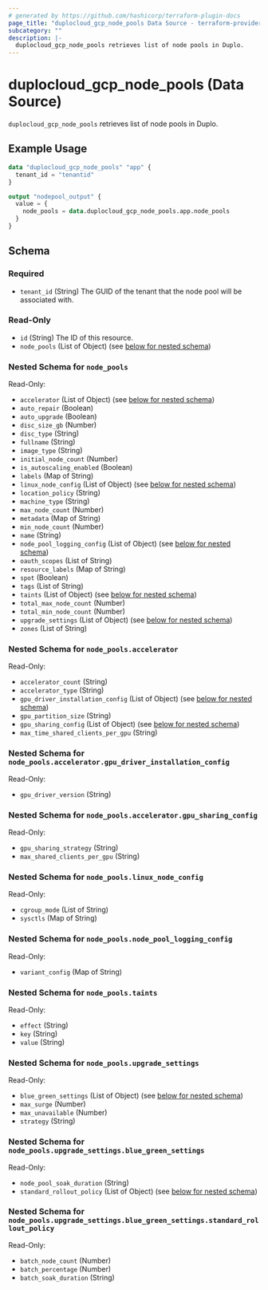 ```yaml
---
# generated by https://github.com/hashicorp/terraform-plugin-docs
page_title: "duplocloud_gcp_node_pools Data Source - terraform-provider-duplocloud"
subcategory: ""
description: |-
  duplocloud_gcp_node_pools retrieves list of node pools in Duplo.
---
```


# duplocloud_gcp_node_pools (Data Source)

`duplocloud_gcp_node_pools` retrieves list of node pools in Duplo.

## Example Usage

```terraform
data "duplocloud_gcp_node_pools" "app" {
  tenant_id = "tenantid"
}

output "nodepool_output" {
  value = {
    node_pools = data.duplocloud_gcp_node_pools.app.node_pools
  }
}
```

<!-- schema generated by tfplugindocs -->
## Schema

### Required

- `tenant_id` (String) The GUID of the tenant that the node pool will be associated with.

### Read-Only

- `id` (String) The ID of this resource.
- `node_pools` (List of Object) (see [below for nested schema](#nestedatt--node_pools))

<a id="nestedatt--node_pools"></a>
### Nested Schema for `node_pools`

Read-Only:

- `accelerator` (List of Object) (see [below for nested schema](#nestedobjatt--node_pools--accelerator))
- `auto_repair` (Boolean)
- `auto_upgrade` (Boolean)
- `disc_size_gb` (Number)
- `disc_type` (String)
- `fullname` (String)
- `image_type` (String)
- `initial_node_count` (Number)
- `is_autoscaling_enabled` (Boolean)
- `labels` (Map of String)
- `linux_node_config` (List of Object) (see [below for nested schema](#nestedobjatt--node_pools--linux_node_config))
- `location_policy` (String)
- `machine_type` (String)
- `max_node_count` (Number)
- `metadata` (Map of String)
- `min_node_count` (Number)
- `name` (String)
- `node_pool_logging_config` (List of Object) (see [below for nested schema](#nestedobjatt--node_pools--node_pool_logging_config))
- `oauth_scopes` (List of String)
- `resource_labels` (Map of String)
- `spot` (Boolean)
- `tags` (List of String)
- `taints` (List of Object) (see [below for nested schema](#nestedobjatt--node_pools--taints))
- `total_max_node_count` (Number)
- `total_min_node_count` (Number)
- `upgrade_settings` (List of Object) (see [below for nested schema](#nestedobjatt--node_pools--upgrade_settings))
- `zones` (List of String)

<a id="nestedobjatt--node_pools--accelerator"></a>
### Nested Schema for `node_pools.accelerator`

Read-Only:

- `accelerator_count` (String)
- `accelerator_type` (String)
- `gpu_driver_installation_config` (List of Object) (see [below for nested schema](#nestedobjatt--node_pools--accelerator--gpu_driver_installation_config))
- `gpu_partition_size` (String)
- `gpu_sharing_config` (List of Object) (see [below for nested schema](#nestedobjatt--node_pools--accelerator--gpu_sharing_config))
- `max_time_shared_clients_per_gpu` (String)

<a id="nestedobjatt--node_pools--accelerator--gpu_driver_installation_config"></a>
### Nested Schema for `node_pools.accelerator.gpu_driver_installation_config`

Read-Only:

- `gpu_driver_version` (String)


<a id="nestedobjatt--node_pools--accelerator--gpu_sharing_config"></a>
### Nested Schema for `node_pools.accelerator.gpu_sharing_config`

Read-Only:

- `gpu_sharing_strategy` (String)
- `max_shared_clients_per_gpu` (String)



<a id="nestedobjatt--node_pools--linux_node_config"></a>
### Nested Schema for `node_pools.linux_node_config`

Read-Only:

- `cgroup_mode` (List of String)
- `sysctls` (Map of String)


<a id="nestedobjatt--node_pools--node_pool_logging_config"></a>
### Nested Schema for `node_pools.node_pool_logging_config`

Read-Only:

- `variant_config` (Map of String)


<a id="nestedobjatt--node_pools--taints"></a>
### Nested Schema for `node_pools.taints`

Read-Only:

- `effect` (String)
- `key` (String)
- `value` (String)


<a id="nestedobjatt--node_pools--upgrade_settings"></a>
### Nested Schema for `node_pools.upgrade_settings`

Read-Only:

- `blue_green_settings` (List of Object) (see [below for nested schema](#nestedobjatt--node_pools--upgrade_settings--blue_green_settings))
- `max_surge` (Number)
- `max_unavailable` (Number)
- `strategy` (String)

<a id="nestedobjatt--node_pools--upgrade_settings--blue_green_settings"></a>
### Nested Schema for `node_pools.upgrade_settings.blue_green_settings`

Read-Only:

- `node_pool_soak_duration` (String)
- `standard_rollout_policy` (List of Object) (see [below for nested schema](#nestedobjatt--node_pools--upgrade_settings--blue_green_settings--standard_rollout_policy))

<a id="nestedobjatt--node_pools--upgrade_settings--blue_green_settings--standard_rollout_policy"></a>
### Nested Schema for `node_pools.upgrade_settings.blue_green_settings.standard_rollout_policy`

Read-Only:

- `batch_node_count` (Number)
- `batch_percentage` (Number)
- `batch_soak_duration` (String)
